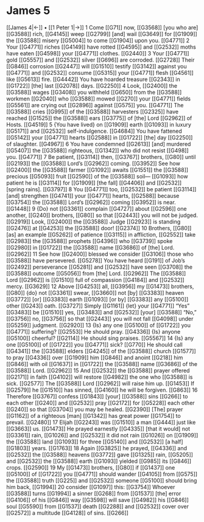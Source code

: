 # James 5
[[James 4|←]] • [[1 Peter 1|→]]
1 Come [[G71]] now, [[G3568]] [you who are] [[G3588]] rich, [[G4145]] weep [[G2799]] [and] wail [[G3649]] for [[G1909]] the [[G3588]] misery [[G5004]] to come [[G1904]] upon you. [[G4771]] 
2 Your [[G4771]] riches [[G4149]] have rotted [[G4595]] and [[G2532]] moths have eaten [[G4598]] your [[G4771]] clothes. [[G2440]] 
3 Your [[G4771]] gold [[G5557]] and [[G2532]] silver [[G696]] are corroded. [[G2728]] Their [[G846]] corrosion [[G2447]] will [[G1510]] testify [[G3142]] against you [[G4771]] and [[G2532]] consume [[G5315]] your [[G4771]] flesh [[G4561]] like [[G5613]] fire. [[G4442]] You have hoarded treasure [[G2343]] in [[G1722]] [the] last [[G2078]] days. [[G2250]] 
4 Look, [[G2400]] the [[G3588]] wages [[G3408]] you withheld [[G650]] from the [[G3588]] workmen [[G2040]] who [[G3588]] mowed [[G270]] your [[G4771]] fields [[G5561]] are crying out [[G2896]] against [[G575]] you. [[G4771]] The [[G3588]] cries [[G995]] of the [[G3588]] harvesters [[G2325]] have reached [[G1525]] the [[G3588]] ears [[G3775]] of [the] Lord [[G2962]] of Hosts. [[G4519]] 
5 {You have lived} on [[G1909]] earth [[G1093]] in luxury [[G5171]] and [[G2532]] self-indulgence. [[G4684]] You have fattened [[G5142]] your [[G4771]] hearts [[G2588]] in [[G1722]] [the] day [[G2250]] of slaughter. [[G4967]] 
6 You have condemned [[G2613]] [and] murdered [[G5407]] the [[G3588]] righteous, [[G1342]] who did not resist [[G498]] you. [[G4771]] 
7 Be patient, [[G3114]] then, [[G3767]] brothers, [[G80]] until [[G2193]] the [[G3588]] Lord’s [[G2962]] coming. [[G3952]] See how [[G2400]] the [[G3588]] farmer [[G1092]] awaits [[G1551]] the [[G3588]] precious [[G5093]] fruit [[G2590]] of the [[G3588]] soil— [[G1093]] how patient he is [[G3114]] for [[G1909]] [the fall] [[G4406]] and [[G2532]] [spring rains]. [[G3797]] 
8 You [[G4771]] too, [[G2532]] be patient [[G3114]] [and] strengthen [[G4741]] your [[G4771]] hearts, [[G2588]] because [[G3754]] the [[G3588]] Lord’s [[G2962]] coming [[G3952]] is near. [[G1448]] 
9 {Do} not [[G3361]] complain [[G4727]] about [[G2596]] one another, [[G240]] brothers, [[G80]] so that [[G2443]] you will not be judged. [[G2919]] Look, [[G2400]] the [[G3588]] Judge [[G2923]] is standing [[G2476]] at [[G4253]] the [[G3588]] door! [[G2374]] 
10 Brothers, [[G80]] [as] an example [[G5262]] of patience [[G3115]] in affliction, [[G2552]] take [[G2983]] the [[G3588]] prophets [[G4396]] who [[G3739]] spoke [[G2980]] in [[G1722]] the [[G3588]] name [[G3686]] of [the] Lord. [[G2962]] 
11 See how [[G2400]] blessed we consider [[G3106]] those who [[G3588]] have persevered. [[G5278]] You have heard [[G191]] of Job’s [[G2492]] perseverance [[G5281]] and [[G2532]] have seen [[G3708]] the [[G3588]] outcome [[G5056]] from [the] Lord. [[G2962]] The [[G3588]] Lord [[G2962]] is [[G1510]] full of compassion [[G4184]] and [[G2532]] mercy. [[G3629]] 
12 Above [[G4253]] all, [[G3956]] my [[G1473]] brothers, [[G80]] {do} not [[G3361]] swear, [[G3660]] not [by] [[G3383]] heaven [[G3772]] [or] [[G3383]] earth [[G1093]] [or by] [[G3383]] any [[G5100]] other [[G243]] oath. [[G3727]] Simply [[G1161]] {let} your [[G4771]] “Yes” [[G3483]] be [[G1510]] yes, [[G3483]] and [[G2532]] [your] [[G3588]] “No,” [[G3756]] no, [[G3756]] so that [[G2443]] you will not fall [[G4098]] under [[G5259]] judgment. [[G2920]] 
13 {Is} any one [[G5100]] of [[G1722]] you [[G4771]] suffering? [[G2553]] He should pray. [[G4336]] {Is} anyone [[G5100]] cheerful? [[G2114]] He should sing praises. [[G5567]] 
14 {Is} any one [[G5100]] of [[G1722]] you [[G4771]] sick? [[G770]] He should call [[G4341]] the [[G3588]] elders [[G4245]] of the [[G3588]] church [[G1577]] to pray [[G4336]] over [[G1909]] him [[G846]] and anoint [[G218]] him [[G846]] with oil [[G1637]] in [[G1722]] the [[G3588]] name [[G3686]] of the [[G3588]] Lord. [[G2962]] 
15 And [[G2532]] the [[G3588]] prayer offered [[G2171]] in faith [[G4102]] will restore [[G4982]] the one who [[G3588]] is sick. [[G2577]] The [[G3588]] Lord [[G2962]] will raise him up. [[G1453]] If [[G2579]] he [[G1510]] has sinned, [[G4160]] he will be forgiven. [[G863]] 
16 Therefore [[G3767]] confess [[G1843]] [your] [[G3588]] sins [[G266]] to each other [[G240]] and [[G2532]] pray [[G2172]] for [[G5228]] each other [[G240]] so that [[G3704]] you may be healed. [[G2390]] [The] prayer [[G1162]] of a righteous [man] [[G1342]] has great power [[G1754]] to prevail. [[G2480]] 
17 Elijah [[G2243]] was [[G1510]] a man [[G444]] just like [[G3663]] us. [[G1473]] He prayed earnestly [[G4335]] [that it would] not [[G3361]] rain, [[G1026]] and [[G2532]] it did not rain [[G1026]] on [[G1909]] the [[G3588]] land [[G1093]] for three [[G5140]] and [[G2532]] [a half] [[G1803]] years. [[G1763]] 
18 Again [[G3825]] he prayed, [[G4336]] and [[G2532]] the [[G3588]] heavens [[G3772]] gave [[G1325]] rain, [[G5205]] and [[G2532]] the [[G3588]] earth [[G1093]] yielded [[G985]] its [[G846]] crops. [[G2590]] 
19 My [[G1473]] brothers, [[G80]] if [[G1437]] one [[G5100]] of [[G1722]] you [[G4771]] should wander [[G4105]] from [[G575]] the [[G3588]] truth [[G225]] and [[G2532]] someone [[G5100]] should bring him back, [[G1994]] 
20 consider [[G1097]] this: [[G3754]] Whoever [[G3588]] turns [[G1994]] a sinner [[G268]] from [[G1537]] [the] error [[G4106]] of his [[G846]] way [[G3598]] will save [[G4982]] his [[G846]] soul [[G5590]] from [[G1537]] death [[G2288]] and [[G2532]] cover over [[G2572]] a multitude [[G4128]] of sins. [[G266]] 
